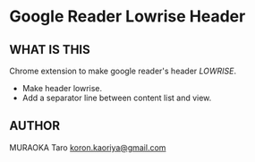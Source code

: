 Google Reader Lowrise Header
============================

WHAT IS THIS
------------
Chrome extension to make google reader's header *LOWRISE*.

  * Make header lowrise.
  * Add a separator line between content list and view.

AUTHOR
------
MURAOKA Taro <koron.kaoriya@gmail.com>
